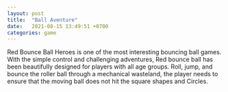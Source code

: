 ```yaml
---
layout: post
title:  "Ball Aventure"
date:   2021-08-15 13:49:51 +0700
categories: game
---
```


Red Bounce Ball Heroes is one of the most interesting bouncing ball games. With the simple control and challenging adventures, Red bounce ball has been beautifully designed for players with all age groups.
Roll, jump, and bounce the roller ball through a mechanical wasteland, the player needs to ensure that the moving ball does not hit the square
shapes and Circles.
